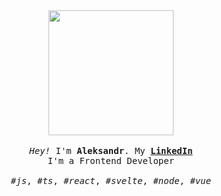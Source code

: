 <p align="center">

  <br>
  <br>
  
  <img width="200" src="https://gifdb.com/images/high/coding-animated-laptop-flow-stream-ja04010rm5o68zfk.gif">
 
  <br>
  <br>
  
  <samp>
    <i>Hey!</i> I'm <b>Aleksandr</b>.
    My <a href='https://www.linkedin.com/in/chernovay/'><b>LinkedIn</b></a> 
    <br> 
    I'm a Frontend Developer
    <br>
    <br>
    <i>#js</i>, <i>#ts</i>, <i>#react</i>, <i>#svelte</i>, <i>#node</i>, <i>#vue</i>
  </samp>
  
  <br>
  <br>
  <br>
  <br>
  <br>

</p>
